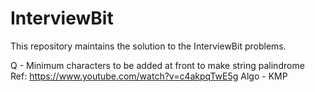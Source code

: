 # InterviewBit
This repository maintains the solution to the InterviewBit problems.

Q - Minimum characters to be added at front to make string palindrome<br/>
Ref: https://www.youtube.com/watch?v=c4akpqTwE5g
Algo - KMP
